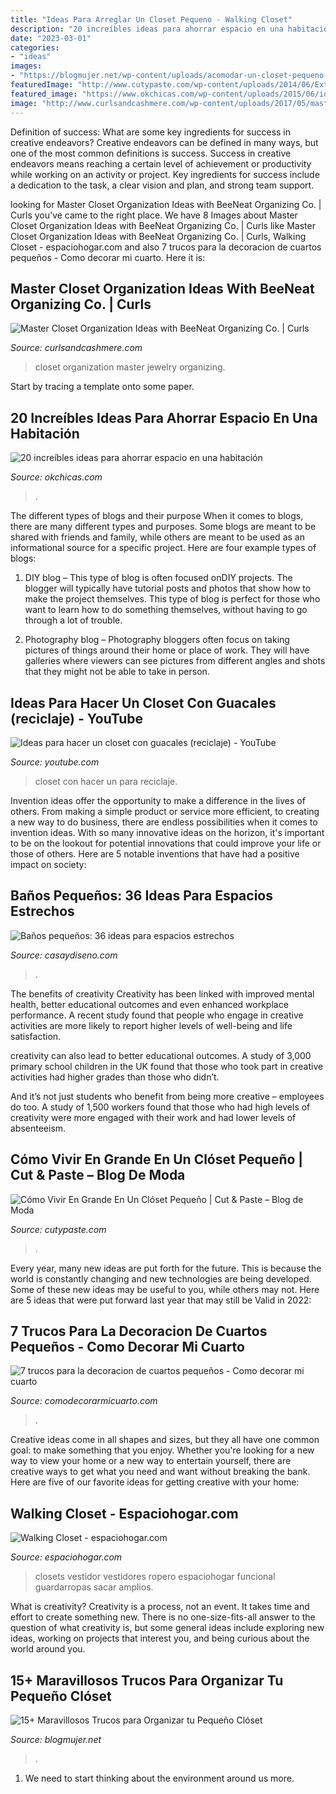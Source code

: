 ```yaml
---
title: "Ideas Para Arreglar Un Closet Pequeno - Walking Closet"
description: "20 increíbles ideas para ahorrar espacio en una habitación"
date: "2023-03-01"
categories:
- "ideas"
images:
- "https://blogmujer.net/wp-content/uploads/acomodar-un-closet-pequeno-6.jpg"
featuredImage: "http://www.cutypaste.com/wp-content/uploads/2014/06/Extra-Closet-Space.jpg"
featured_image: "https://www.okchicas.com/wp-content/uploads/2015/06/ideas-para-ahorrar-espacio-17.jpg"
image: "http://www.curlsandcashmere.com/wp-content/uploads/2017/05/master-closet-organization-ideas-jewelry-cabinet.jpg"
---
```



Definition of success: What are some key ingredients for success in creative endeavors?
Creative endeavors can be defined in many ways, but one of the most common definitions is success. Success in creative endeavors means reaching a certain level of achievement or productivity while working on an activity or project. Key ingredients for success include a dedication to the task, a clear vision and plan, and strong team support.

	

		
looking for Master Closet Organization Ideas with BeeNeat Organizing Co. | Curls you've came to the right place. We have 8 Images about Master Closet Organization Ideas with BeeNeat Organizing Co. | Curls like Master Closet Organization Ideas with BeeNeat Organizing Co. | Curls, Walking Closet - espaciohogar.com and also 7 trucos para la decoracion de cuartos pequeños - Como decorar mi cuarto. Here it is:
		
    
## Master Closet Organization Ideas With BeeNeat Organizing Co. | Curls

<img loading=lazy src="http://www.curlsandcashmere.com/wp-content/uploads/2017/05/master-closet-organization-ideas-jewelry-cabinet.jpg" onerror="this.onerror=null;this.src='https://tse4.mm.bing.net/th?id=OIP.uLFT34f3Io98jJEn6fu1cgHaLG&amp;pid=15.1';" alt="Master Closet Organization Ideas with BeeNeat Organizing Co. | Curls">

_Source: curlsandcashmere.com_

>closet organization master jewelry organizing. 

	

Start by tracing a template onto some paper.

    
## 20 Increíbles Ideas Para Ahorrar Espacio En Una Habitación

<img loading=lazy src="https://www.okchicas.com/wp-content/uploads/2015/06/ideas-para-ahorrar-espacio-17.jpg" onerror="this.onerror=null;this.src='https://tse4.mm.bing.net/th?id=OIP.MAAIkriwDbEVCh35j2vPkQHaMS&amp;pid=15.1';" alt="20 increíbles ideas para ahorrar espacio en una habitación">

_Source: okchicas.com_

>. 

	

The different types of blogs and their purpose
When it comes to blogs, there are many different types and purposes. Some blogs are meant to be shared with friends and family, while others are meant to be used as an informational source for a specific project. Here are four example types of blogs: 
1. DIY blog – This type of blog is often focused onDIY projects. The blogger will typically have tutorial posts and photos that show how to make the project themselves. This type of blog is perfect for those who want to learn how to do something themselves, without having to go through a lot of trouble. 

2. Photography blog – Photography bloggers often focus on taking pictures of things around their home or place of work. They will have galleries where viewers can see pictures from different angles and shots that they might not be able to take in person.

    
## Ideas Para Hacer Un Closet Con Guacales (reciclaje) - YouTube

<img loading=lazy src="https://i.ytimg.com/vi/Ps-_RkO8JkU/maxresdefault.jpg" onerror="this.onerror=null;this.src='https://tse2.mm.bing.net/th?id=OIP.RtbmppU93jnaArR-qQgQ3wHaEK&amp;pid=15.1';" alt="Ideas para hacer un closet con guacales (reciclaje) - YouTube">

_Source: youtube.com_

>closet con hacer un para reciclaje. 

	

Invention ideas offer the opportunity to make a difference in the lives of others. From making a simple product or service more efficient, to creating a new way to do business, there are endless possibilities when it comes to invention ideas. With so many innovative ideas on the horizon, it's important to be on the lookout for potential innovations that could improve your life or those of others. Here are 5 notable inventions that have had a positive impact on society: 
    
## Baños Pequeños: 36 Ideas Para Espacios Estrechos

<img loading=lazy src="https://casaydiseno.com/wp-content/uploads/2015/11/banos-pequenos-plantas-bambu-preciosas.jpg" onerror="this.onerror=null;this.src='https://tse3.mm.bing.net/th?id=OIP.e8IB73g6ZLlyXjcA2A-qbQHaKX&amp;pid=15.1';" alt="Baños pequeños: 36 ideas para espacios estrechos">

_Source: casaydiseno.com_

>. 

	

The benefits of creativity
Creativity has been linked with improved mental health, better educational outcomes and even enhanced workplace performance.
A recent study found that people who engage in creative activities are more likely to report higher levels of well-being and life satisfaction.

 creativity can also lead to better educational outcomes. A study of 3,000 primary school children in the UK found that those who took part in creative activities had higher grades than those who didn’t.

And it’s not just students who benefit from being more creative – employees do too. A study of 1,500 workers found that those who had high levels of creativity were more engaged with their work and had lower levels of absenteeism.

    
## Cómo Vivir En Grande En Un Clóset Pequeño | Cut &amp; Paste – Blog De Moda

<img loading=lazy src="http://www.cutypaste.com/wp-content/uploads/2014/06/Extra-Closet-Space.jpg" onerror="this.onerror=null;this.src='https://tse4.mm.bing.net/th?id=OIP.G4hot0ca3m9uCp0Fv0_LkAHaJF&amp;pid=15.1';" alt="Cómo Vivir En Grande En Un Clóset Pequeño | Cut &amp; Paste – Blog de Moda">

_Source: cutypaste.com_

>. 

	

Every year, many new ideas are put forth for the future. This is because the world is constantly changing and new technologies are being developed. Some of these new ideas may be useful to you, while others may not. Here are 5 ideas that were put forward last year that may still be Valid in 2022: 

    
## 7 Trucos Para La Decoracion De Cuartos Pequeños - Como Decorar Mi Cuarto

<img loading=lazy src="https://comodecorarmicuarto.com/wp-content/uploads/2019/06/decoracion-de-cuartos-pequeños-para-niños.jpg" onerror="this.onerror=null;this.src='https://tse3.mm.bing.net/th?id=OIP.Ok6-r6zY-eg_4T198kvz1wAAAA&amp;pid=15.1';" alt="7 trucos para la decoracion de cuartos pequeños - Como decorar mi cuarto">

_Source: comodecorarmicuarto.com_

>. 

	

Creative ideas come in all shapes and sizes, but they all have one common goal: to make something that you enjoy. Whether you're looking for a new way to view your home or a new way to entertain yourself, there are creative ways to get what you need and want without breaking the bank. Here are five of our favorite ideas for getting creative with your home: 

    
## Walking Closet - Espaciohogar.com

<img loading=lazy src="https://espaciohogar.com/wp-content/uploads/2011/10/walking-closet.jpg" onerror="this.onerror=null;this.src='https://tse4.mm.bing.net/th?id=OIP.o47woBXteDKhd2OhSnfVoAAAAA&amp;pid=15.1';" alt="Walking Closet - espaciohogar.com">

_Source: espaciohogar.com_

>closets vestidor vestidores ropero espaciohogar funcional guardarropas sacar amplios. 

	

What is creativity?
Creativity is a process, not an event. It takes time and effort to create something new. There is no one-size-fits-all answer to the question of what creativity is, but some general ideas include exploring new ideas, working on projects that interest you, and being curious about the world around you.

    
## 15+ Maravillosos Trucos Para Organizar Tu Pequeño Clóset

<img loading=lazy src="https://blogmujer.net/wp-content/uploads/acomodar-un-closet-pequeno-6.jpg" onerror="this.onerror=null;this.src='https://tse3.mm.bing.net/th?id=OIP.l-K6uPvbnWMDrNxTLPMw0wHaLN&amp;pid=15.1';" alt="15+ Maravillosos Trucos para Organizar tu Pequeño Clóset">

_Source: blogmujer.net_

>. 

	

1. We need to start thinking about the environment around us more.

